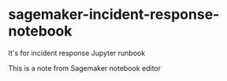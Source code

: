 # sagemaker-incident-response-notebook
It's for incident response Jupyter runbook  

This is a note from Sagemaker notebook editor


